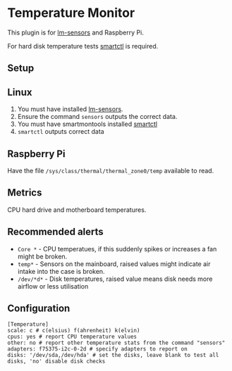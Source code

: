 Temperature Monitor
===

This plugin is for [lm-sensors](http://www.lm-sensors.org/) and Raspberry Pi.

For hard disk temperature tests [smartctl](http://www.smartmontools.org/) is required.

Setup
---

Linux
---
1. You must have installed [lm-sensors](http://www.lm-sensors.org/).
2. Ensure the command `sensors` outputs the correct data.
3. You must have smartmontools installed [smartctl](http://www.smartmontools.org/)
4. `smartctl` outputs correct data

Raspberry Pi
---
Have the file ```/sys/class/thermal/thermal_zone0/temp``` available to read.

Metrics
---
CPU hard drive and motherboard temperatures.

Recommended alerts
---
* `Core *` - CPU temperatues, if this suddenly spikes or increases a fan might be broken.
* `temp*` - Sensors on the mainboard, raised values might indicate air intake into the case is broken.
* `/dev/*d*` - Disk temperatures, raised value means disk needs more airflow or less utilisation

Configuration
---
```
[Temperature]
scale: c # c(elsius) f(ahrenheit) k(elvin)
cpus: yes # report CPU temperature values
other: no # report other temperature stats from the command "sensors"
adapters: f75375-i2c-0-2d # specify adapters to report on
disks: '/dev/sda,/dev/hda' # set the disks, leave blank to test all disks, 'no' disable disk checks
```